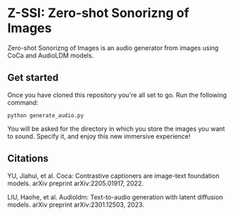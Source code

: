 # Z-SSI: Zero-shot Sonorizng of Images
Zero-shot Sonorizng of Images is an audio generator from images using CoCa and AudioLDM models.

## Get started
Once you have cloned this repository you're all set to go. Run the following command:


```console
python generate_audio.py 
```

You will be asked for the directory in which you store the images you want to sound. Specify it, and enjoy this new immersive experience!

## Citations
YU, Jiahui, et al. Coca: Contrastive captioners are image-text foundation models. arXiv preprint arXiv:2205.01917, 2022.

LIU, Haohe, et al. Audioldm: Text-to-audio generation with latent diffusion models. arXiv preprint arXiv:2301.12503, 2023.
